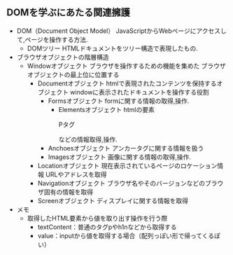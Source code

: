 ##  DOMを学ぶにあたる関連擁護

* DOM（Document Object Model）
    JavaScriptからWebページにアクセスして,ページを操作する方法.
    * DOMツリー
        HTMLドキュメントをツリー構造で表現したもの.
* ブラウザオブジェクトの階層構造
    * Windowオブジェクト
        ブラウザを操作するための機能を集めた
        ブラウザオブジェクトの最上位に位置する
        * Documentオブジェクト
            htmlで表現されたコンテンツを保持するオブジェクト
            windowに表示されたドキュメントを操作する役割
            * Formsオブジェクト
                formに関する情報の取得,操作.
                * Elementsオブジェクト
                    htmlの要素<p>Pタグ</p>などの情報取得,操作.
            * Anchoesオブジェクト
                アンカータグ<a>に関する情報を扱う
            * Imagesオブジェクト
                画像に関する情報の取得,操作.
        * Locationオブジェクト
            現在表示されているページのロケーション情報
            URLやアドレスを取得
        * Navigationオブジェクト
            ブラウザ名やそのバージョンなどのブラウザ固有の情報を取得
        * Screenオブジェクト
            ディスプレイに関する情報を取得
* メモ
    * 取得したHTML要素から値を取り出す操作を行う際
        * textContent：普通のタグpやh1nなどから取得する
        + value：inputから値を取得する場合（配列っぽい形で帰ってくるぽい）